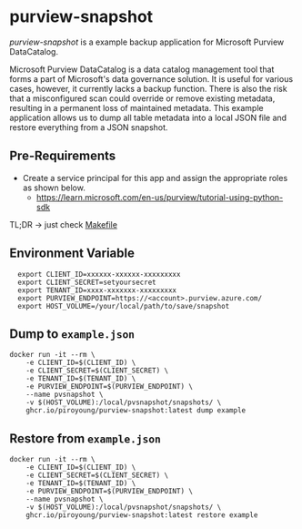 # purview-snapshot
*purview-snapshot* is a example backup application for Microsoft Purview DataCatalog.

Microsoft Purview DataCatalog is a data catalog management tool that forms a part of Microsoft's data governance solution. It is useful for various cases, however, it currently lacks a backup function. There is also the risk that a misconfigured scan could override or remove existing metadata, resulting in a permanent loss of maintained metadata.
This example application allows us to dump all table metadata into a local JSON file and restore everything from a JSON snapshot.

## Pre-Requirements
* Create a service principal for this app and assign the appropriate roles as shown below.
  * https://learn.microsoft.com/en-us/purview/tutorial-using-python-sdk

TL;DR -> just check [Makefile](https://github.com/piroyoung/purview-snapshot/blob/main/Makefile)

## Environment Variable
```shell
  export CLIENT_ID=xxxxxx-xxxxxx-xxxxxxxxx
  export CLIENT_SECRET=setyoursecret
  export TENANT_ID=xxxx-xxxxxxx-xxxxxxxxx
  export PURVIEW_ENDPOINT=https://<account>.purview.azure.com/
  export HOST_VOLUME=/your/local/path/to/save/snapshot
```

## Dump to `example.json`
```shell
docker run -it --rm \
    -e CLIENT_ID=$(CLIENT_ID) \
    -e CLIENT_SECRET=$(CLIENT_SECRET) \
    -e TENANT_ID=$(TENANT_ID) \
    -e PURVIEW_ENDPOINT=$(PURVIEW_ENDPOINT) \
    --name pvsnapshot \
    -v $(HOST_VOLUME):/local/pvsnapshot/snapshots/ \
    ghcr.io/piroyoung/purview-snapshot:latest dump example
```

## Restore from `example.json`
```shell
docker run -it --rm \
    -e CLIENT_ID=$(CLIENT_ID) \
    -e CLIENT_SECRET=$(CLIENT_SECRET) \
    -e TENANT_ID=$(TENANT_ID) \
    -e PURVIEW_ENDPOINT=$(PURVIEW_ENDPOINT) \
    --name pvsnapshot \
    -v $(HOST_VOLUME):/local/pvsnapshot/snapshots/ \
    ghcr.io/piroyoung/purview-snapshot:latest restore example
```
